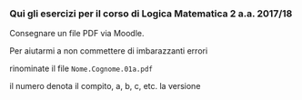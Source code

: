 ### Qui gli esercizi per il corso di Logica Matematica 2 a.a. 2017/18

Consegnare un file PDF via Moodle.

Per aiutarmi a non commettere di imbarazzanti errori

rinominate il file ``Nome.Cognome.01a.pdf`` 

il numero denota il compito, a, b, c, etc. la versione


